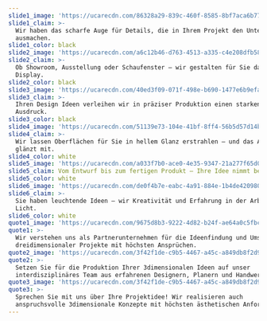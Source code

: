 ```yaml
---
slide1_image: 'https://ucarecdn.com/86328a29-839c-460f-8585-8bf7aca6b777/'
slide1_claim: >-
  Wir haben das scharfe Auge für Details, die in Ihrem Projekt den Unterschied
  ausmachen.
slide1_color: black
slide2_image: 'https://ucarecdn.com/a6c12b46-d763-4513-a335-c4e208dfb589/'
slide2_claim: >-
  Ob Showroom, Ausstellung oder Schaufenster — wir gestalten für Sie das
  Display.
slide2_color: black
slide3_image: 'https://ucarecdn.com/40ed3f09-071f-498e-b690-1477e6b9efa9/'
slide3_claim: >-
  Ihren Design Ideen verleihen wir in präziser Produktion einen starken
  Ausdruck.
slide3_color: black
slide4_image: 'https://ucarecdn.com/51139e73-104e-41bf-8ff4-56b5d57d14bf/'
slide4_claim: >-
  Wir lassen Oberflächen für Sie in hellem Glanz erstrahlen — und das Auge
  glänzt mit.
slide4_color: white
slide5_image: 'https://ucarecdn.com/a033f7b0-ace0-4e35-9347-21a277f65d0a/'
slide5_claim: Vom Entwurf bis zum fertigen Produkt — Ihre Idee nimmt bei uns Form an.
slide5_color: white
slide6_image: 'https://ucarecdn.com/de0f4b7e-eabc-4a91-884e-1b4de420980e/'
slide6_claim: >-
  Sie haben leuchtende Ideen — wir Kreativität und Erfahrung in der Arbeit mit
  Licht.
slide6_color: white
quote1_image: 'https://ucarecdn.com/9675d8b3-9222-4d82-b24f-ae64a0c5fbc3/'
quote1: >-
  Wir verstehen uns als Partnerunternehmen für die Ideenfindung und Umsetzung
  dreidimensionaler Projekte mit höchsten Ansprüchen.
quote2_image: 'https://ucarecdn.com/3f42f1de-c9b5-4467-a45c-a849db8f2d93/'
quote2: >-
  Setzen Sie für die Produktion Ihrer 3dimensionalen Ideen auf unser
  interdisziplinäres Team aus erfahrenen Designern, Planern und Handwerkern.
quote3_image: 'https://ucarecdn.com/3f42f1de-c9b5-4467-a45c-a849db8f2d93/'
quote3: >-
  Sprechen Sie mit uns über Ihre Projektidee! Wir realisieren auch
  anspruchsvolle 3dimensionale Konzepte mit höchsten ästhetischen Anforderungen.
---
```


